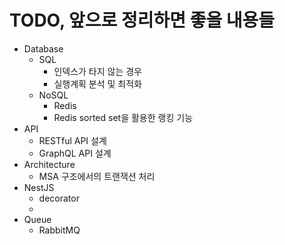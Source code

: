 # TODO, 앞으로 정리하면 좋을 내용들
- Database
  - SQL
    - 인덱스가 타지 않는 경우
    - 실행계획 분석 및 최적화
  - NoSQL
    - Redis
    - Redis sorted set을 활용한 랭킹 기능
- API
  - RESTful API 설계
  - GraphQL API 설계
- Architecture
  - MSA 구조에서의 트랜잭션 처리
- NestJS
  - decorator
  -
- Queue
  -  RabbitMQ
